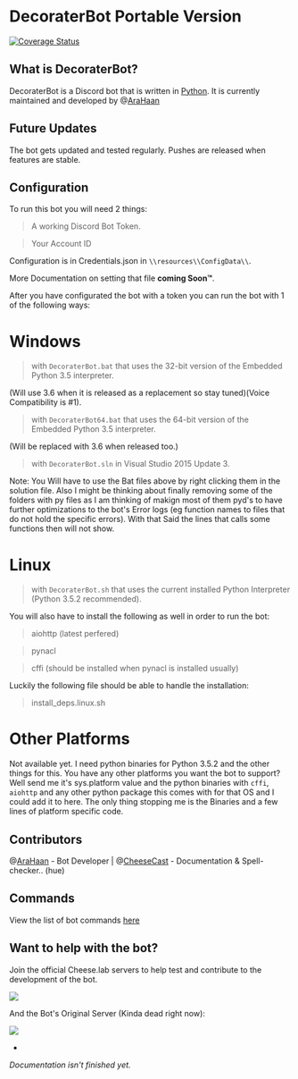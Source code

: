 # DecoraterBot Portable Version

[![Coverage Status](https://coveralls.io/repos/github/Cheeselab/DecoraterBot/badge.svg)](https://coveralls.io/github/Cheeselab/DecoraterBot)


## What is DecoraterBot?

DecoraterBot is a Discord bot that is written in [Python](https://www.python.org/). It is currently maintained and developed by @[AraHaan](https://github.com/AraHaan)

## Future Updates

The bot gets updated and tested regularly. Pushes are released when features are stable.

## Configuration

To run this bot you will need 2 things:

> A working Discord Bot Token. 

> Your Account ID

Configuration is in Credentials.json in ``\\resources\\ConfigData\\``.

More Documentation on setting that file **coming Soon™**.

After you have configurated the bot with a token you can run the bot with 1 of the following ways:

# Windows

> with ``DecoraterBot.bat`` that uses the 32-bit version of the Embedded Python 3.5 interpreter.

(Will use 3.6 when it is released as a replacement so stay tuned)(Voice Compatibility is #1).
> with ``DecoraterBot64.bat`` that uses the 64-bit version of the Embedded Python 3.5 interpreter.

(Will be replaced with 3.6 when released too.)

> with ``DecoraterBot.sln`` in Visual Studio 2015 Update 3.

Note: You Will have to use the Bat files above by right clicking them in the solution file.
Also I might be thinking about finally removing some of the folders with py files as I am thinking of makign most of them pyd's to have further optimizations to the bot's Error logs (eg function names to files that do not hold the specific errors). With that Said the lines that calls some functions then will not show.

# Linux

> with ``DecoraterBot.sh`` that uses the current installed Python Interpreter (Python 3.5.2 recommended).

You will also have to install the following as well in order to run the bot:

> aiohttp (latest perfered)

> pynacl

> cffi (should be installed when pynacl is installed usually)


Luckily the following file should be able to handle the installation:

> install_deps.linux.sh

# Other Platforms

Not available yet. I need python binaries for Python 3.5.2 and the other things for this.
You have any other platforms you want the bot to support? Well send me it's sys.platform value and the python binaries with ``cffi``, ``aiohttp`` and any other python package this comes with for that OS and I could add it to here. The only thing stopping me is the Binaries and a few lines of platform specific code.

## Contributors

@[AraHaan](https://github.com/AraHaan) - Bot Developer |
@[CheeseCast](https://github.com/CheeseCast) - Documentation & Spell-checker.. (hue)

## Commands

View the list of bot commands [here](https://github.com/Cheeselab/DecoraterBot/blob/Async-Portable/Commands.MD)

## Want to help with the bot? 

Join the official Cheese.lab servers to help test and contribute to the development of the bot.

[![](https://discordapp.com/api/guilds/71324306319093760/widget.png?style=banner2)](https://discord.gg/lab)

And the Bot's Original Server (Kinda dead right now):

[![](https://discordapp.com/api/guilds/121816417937915904/widget.png?style=banner2)](https://discord.gg/kSYStUq)

-

*Documentation isn't finished yet.*


